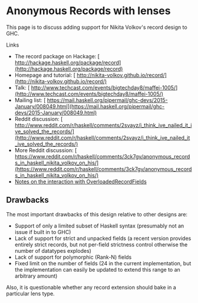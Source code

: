 # Anonymous Records with lenses


This page is to discuss adding support for Nikita Volkov's record design to GHC.


Links

- The record package on Hackage: [ http://hackage.haskell.org/package/record](http://hackage.haskell.org/package/record)
- Homepage and tutorial: [ http://nikita-volkov.github.io/record/](http://nikita-volkov.github.io/record/)
- Talk: [ http://www.techcast.com/events/bigtechday8/maffei-1005/](http://www.techcast.com/events/bigtechday8/maffei-1005/)
- Mailing list: [ https://mail.haskell.org/pipermail/ghc-devs/2015-January/008049.html](https://mail.haskell.org/pipermail/ghc-devs/2015-January/008049.html)
- Reddit discussion: [ http://www.reddit.com/r/haskell/comments/2svayz/i_think_ive_nailed_it_ive_solved_the_records/](http://www.reddit.com/r/haskell/comments/2svayz/i_think_ive_nailed_it_ive_solved_the_records/)
- More Reddit discussion: [ https://www.reddit.com/r/haskell/comments/3ck7gv/anonymous_records_in_haskell_nikita_volkov_on_his/](https://www.reddit.com/r/haskell/comments/3ck7gv/anonymous_records_in_haskell_nikita_volkov_on_his/)
- [Notes on the interaction with OverloadedRecordFields](records/overloaded-record-fields/redesign#)

## Drawbacks


The most important drawbacks of this design relative to other designs are:

- Support of only a limited subset of Haskell syntax (presumably not an issue if built in to GHC)
- Lack of support for strict and unpacked fields (a recent version provides entirely strict records, but not per-field strictness control otherwise the number of datatypes explodes)
- Lack of support for polymorphic (Rank-N) fields
- Fixed limit on the number of fields (24 in the current implementation, but the implementation can easily be updated to extend this range to an arbitrary amount)


Also, it is questionable whether any record extension should bake in a particular lens type.
